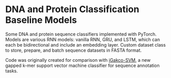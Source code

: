 # DNA and Protein Classification Baseline Models
Some DNA and protein sequence classifiers implemented with PyTorch. 
Models are various RNN models: vanilla RNN, GRU, and LSTM, which can each be bidirectional and include an embedding layer.
Custom dataset class to store, prepare, and batch sequence datasets in FASTA format.

Code was originally created for comparison with [iGakco-SVM](https://github.com/QData/iGakco-SVM), a new gapped k-mer support vector machine classifier for sequence annotation tasks.
